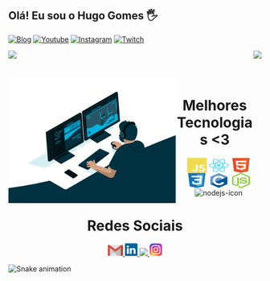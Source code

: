 ## Olá! Eu sou o Hugo Gomes 🖐️

[![Blog](https://img.shields.io/website?label=SujeitoProgramador.com&style=for-the-badge&url=https://sujeitoprogramador.com/)](https://sujeitoprogramador.com)
[![Youtube](https://img.shields.io/badge/YouTube-FF0000?style=for-the-badge&logo=youtube&logoColor=white)](https://youtube.com/c/sujeitoprogramador)
[![Instagram](https://img.shields.io/badge/Instagram-E4405F?style=for-the-badge&logo=instagram&logoColor=white)](https://instagram.com/sujeitoprogramador)
[![Twitch](https://img.shields.io/badge/Twitch-9146FF?style=for-the-badge&logo=twitch&logoColor=white)](https://twitch.tv/fragabr)

<div>
  
  <img  height="180em" src="https://github-readme-stats.vercel.app/api?username=LuigiGF&show_icons=true&theme=great-gatsby&include_all_commits=true&count_private=true"/>
  <img align="right" height="180em" src="https://github-readme-stats.vercel.app/api/top-langs/?username=LuigiGF&layout=compact&langs_count=16&theme=great-gatsby"/>
</div>
<br>

<div  align="center"> 
  <div style="display: inline_block"><br>
    <img align="left" height="250" alt="coding-time" src="code.gif">
    <h1 align="center">Melhores Tecnologias <3</h1>
    <img align="center" height="30" width="40" alt="js-icon"  src="https://raw.githubusercontent.com/devicons/devicon/master/icons/javascript/javascript-plain.svg">
    <img align="center" height="30" width="40" alt="react-icon" src="https://raw.githubusercontent.com/devicons/devicon/master/icons/react/react-original.svg">
    <img align="center" height="30" width="40" alt="html-icon" src="https://raw.githubusercontent.com/devicons/devicon/master/icons/html5/html5-original.svg">
    <img align="center" height="30" width="40" alt="css-icon" src="https://raw.githubusercontent.com/devicons/devicon/master/icons/css3/css3-original.svg">
    <img align="center" height="30" width="40" alt="c-icon" src="https://raw.githubusercontent.com/devicons/devicon/master/icons/c/c-original.svg">
    <img align="center" height="30" width="40" alt="nodejs-icon" src="https://raw.githubusercontent.com/devicons/devicon/master/icons/nodejs/nodejs-original.svg">
    <img align="center" height="30" width="40" alt="nodejs-icon" src="https://raw.githubusercontent.com/jmnote/z-icons/master/svg/cpp.svg">
   </div>
    
  
  <h1 align="center">Redes Sociais</h1>
    <a href = "mailto: work.luigi.fonseca@gmail.com">
      <img width="30" src="gmail.svg">
    </a>
    <a href = "https://www.linkedin.com/in/luigi-gottardello-fonseca-44651a205/">
      <img width="25" src="linkedin.svg">
    </a>
    <a href = "https://www.youtube.com/channel/UCd5Ivcm28R1C3fCQKbOx2cg">
      <img width="35" src="youtube.svg">
    </a>
    <a href = "https://www.instagram.com/devparadev/">
      <img width="25" src="instagram.png">
    </a>
</div>
  
![Snake animation](https://github.com/LuigiGF/LuigiGF/blob/output/github-contribution-grid-snake.svg)
